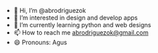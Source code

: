 - 👋 Hi, I’m @abrodriguezok
- 👀 I’m interested in design and develop apps
- 🌱 I’m currently learning python and web designs 
- 📫 How to reach me abrodriguezok@gmail.com
- 😄 Pronouns: Agus

<!---
abrodriguezok/abrodriguezok is a ✨ special ✨ repository because its `README.md` (this file) appears on your GitHub profile.
You can click the Preview link to take a look at your changes.
--->
